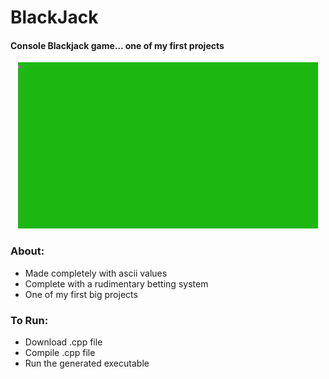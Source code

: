 # BlackJack
<h4>Console Blackjack game... one of my first projects</h4>

<p align= "center"><img src = "blackJack.gif" /></p>

<h3>About:</h3>
<ul>
<li>Made completely with ascii values</li>
<li>Complete with a rudimentary betting system</li>
  <li>One of my first big projects</li>
</ul>
<h3>To Run:</h3>
<ul>
  <li>Download .cpp file</li>
  <li>Compile .cpp file</li>
  <li>Run the generated executable</li>
  </ul>
